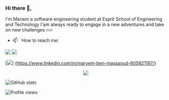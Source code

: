 ### Hi there 👋, 
I'm Mariem a software engineering student at Esprit School of Engineering and Technology
I'am always ready to engage in a new adventures and take on new challenges 🔥🔥



- 📫 &nbsp; How to reach me: &nbsp;

<p align =  "center">
  
  
[<img src ="https://img.shields.io/badge/github-%23.svg?&style=for-the-badge&logo=github&logoColor=white%22&color=black">](https://github.com/Mariem-BM) 
  [<img src="https://img.shields.io/badge/gmail-%2312100E.svg?&style=for-the-badge&logo=gmail&logoColor=white&color=black" />](mailto:mariembenmassoud123@gmail.com)


[<img src="https://img.shields.io/badge/linkedin-%2312100E.svg?&style=for-the-badge&logo=linkedin&logoColor=white&color=black" />]
  (https://www.linkedin.com/in/maryem-ben-massaoud-605821197/)


</p>
      
   <p align="center">
<a href="https://github.com/ryo-ma/github-profile-trophy)"> <img src="https://github-profile-trophy.vercel.app/?username=Mariem-BM"/> 
          </a></p>
          
          

   
![GitHub stats](https://github-readme-stats.vercel.app/api?username=Mariem-BM&show_icons=true)  

![Profile views](https://gpvc.arturio.dev/Mariem-BM)  

